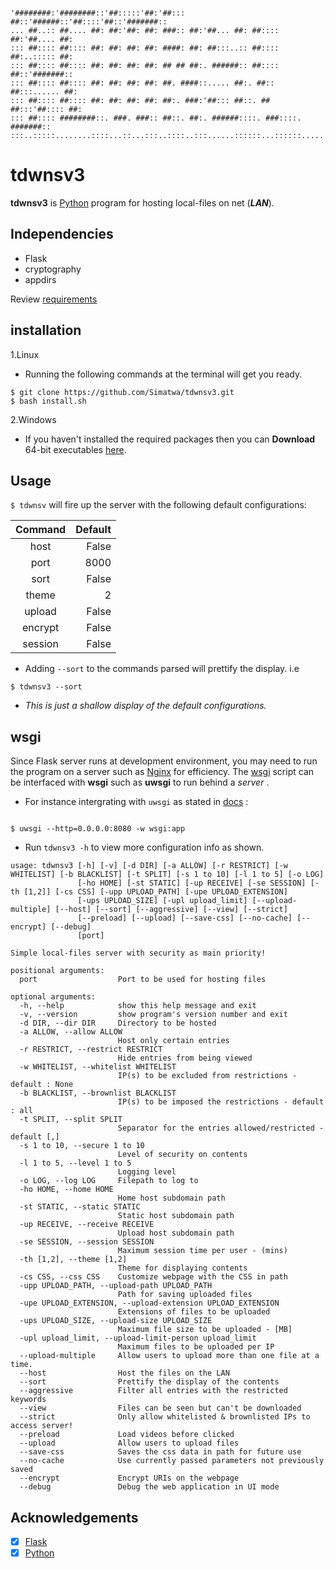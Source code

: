 ```

'########:'########::'##:::::'##:'##::: ##::'######::'##::::'##::'#######::
... ##..:: ##.... ##: ##:'##: ##: ###:: ##:'##... ##: ##:::: ##:'##.... ##:
::: ##:::: ##:::: ##: ##: ##: ##: ####: ##: ##:::..:: ##:::: ##:..::::: ##:
::: ##:::: ##:::: ##: ##: ##: ##: ## ## ##:. ######:: ##:::: ##::'#######::
::: ##:::: ##:::: ##: ##: ##: ##: ##. ####::..... ##:. ##:: ##:::...... ##:
::: ##:::: ##:::: ##: ##: ##: ##: ##:. ###:'##::: ##::. ## ##:::'##:::: ##:
::: ##:::: ########::. ###. ###:: ##::. ##:. ######::::. ###::::. #######::
:::..:::::........::::...::...:::..::::..:::......::::::...::::::.......:::

```
# tdwnsv3 #

**tdwnsv3** is [Python](https://python.org) program for hosting local-files on net (***LAN***).


## Independencies  ##

* Flask
* cryptography
* appdirs

Review [requirements](requirements.txt)

## installation ##
 
1.Linux 

- Running the following commands at the terminal will get you ready.

```
$ git clone https://github.com/Simatwa/tdwnsv3.git
$ bash install.sh

```

2.Windows
- If you haven't installed the required packages then you can 
**Download** 64-bit executables [here](#).


## Usage ##

`$ tdwnsv` will fire up the server with the following default configurations:

<table style='text-align:center;'>
<thead>
<tr><th>Command  </th><th style="text-align: right;">  Default</th></tr>
</thead>
<tbody>
<tr><td>host     </td><td style="text-align: right;">    False</td></tr>
<tr><td>port     </td><td style="text-align: right;">     8000</td></tr>
<tr><td>sort     </td><td style="text-align: right;">    False</td></tr>
<tr><td>theme    </td><td style="text-align: right;">        2</td></tr>
<tr><td>upload   </td><td style="text-align: right;">    False</td></tr>
<tr><td>encrypt  </td><td style="text-align: right;">    False</td></tr>
<tr><td>session  </td><td style="text-align: right;">    False</td></tr>
</tbody>
</table>

- Adding ```--sort``` to the commands parsed  will prettify the display. i.e
 
 ```
 $ tdwnsv3 --sort 

 ```

* *This is just a shallow display of the default configurations.*

## wsgi ##

Since Flask server runs at development environment, you may need to run the program on a server such as [Nginx](https://nginx.org) for efficiency.
The [wsgi](wsgi.py) script can be interfaced with **wsgi** such as **uwsgi** to run behind a *server* .
 * For  instance intergrating with `uwsgi` as stated in [docs](https://uwsgi-docs.readthedocs.io/en/latest/WSGIquickstart.html) :
 
 ```

$ uwsgi --http=0.0.0.0:8080 -w wsgi:app

```

- Run  ```tdwnsv3 -h``` to view more configuration info as shown.

```
usage: tdwnsv3 [-h] [-v] [-d DIR] [-a ALLOW] [-r RESTRICT] [-w WHITELIST] [-b BLACKLIST] [-t SPLIT] [-s 1 to 10] [-l 1 to 5] [-o LOG]
               [-ho HOME] [-st STATIC] [-up RECEIVE] [-se SESSION] [-th [1,2]] [-cs CSS] [-upp UPLOAD_PATH] [-upe UPLOAD_EXTENSION]
               [-ups UPLOAD_SIZE] [-upl upload_limit] [--upload-multiple] [--host] [--sort] [--aggressive] [--view] [--strict]
               [--preload] [--upload] [--save-css] [--no-cache] [--encrypt] [--debug]
               [port]

Simple local-files server with security as main priority!

positional arguments:
  port                  Port to be used for hosting files

optional arguments:
  -h, --help            show this help message and exit
  -v, --version         show program's version number and exit
  -d DIR, --dir DIR     Directory to be hosted
  -a ALLOW, --allow ALLOW
                        Host only certain entries
  -r RESTRICT, --restrict RESTRICT
                        Hide entries from being viewed
  -w WHITELIST, --whitelist WHITELIST
                        IP(s) to be excluded from restrictions - default : None
  -b BLACKLIST, --brownlist BLACKLIST
                        IP(s) to be imposed the restrictions - default : all
  -t SPLIT, --split SPLIT
                        Separator for the entries allowed/restricted - default [,]
  -s 1 to 10, --secure 1 to 10
                        Level of security on contents
  -l 1 to 5, --level 1 to 5
                        Logging level
  -o LOG, --log LOG     Filepath to log to
  -ho HOME, --home HOME
                        Home host subdomain path
  -st STATIC, --static STATIC
                        Static host subdomain path
  -up RECEIVE, --receive RECEIVE
                        Upload host subdomain path
  -se SESSION, --session SESSION
                        Maximum session time per user - (mins)
  -th [1,2], --theme [1,2]
                        Theme for displaying contents
  -cs CSS, --css CSS    Customize webpage with the CSS in path
  -upp UPLOAD_PATH, --upload-path UPLOAD_PATH
                        Path for saving uploaded files
  -upe UPLOAD_EXTENSION, --upload-extension UPLOAD_EXTENSION
                        Extensions of files to be uploaded
  -ups UPLOAD_SIZE, --upload-size UPLOAD_SIZE
                        Maximum file size to be uploaded - [MB]
  -upl upload_limit, --upload-limit-person upload_limit
                        Maximum files to be uploaded per IP
  --upload-multiple     Allow users to upload more than one file at a time.
  --host                Host the files on the LAN
  --sort                Prettify the display of the contents
  --aggressive          Filter all entries with the restricted keywords
  --view                Files can be seen but can't be downloaded
  --strict              Only allow whitelisted & brownlisted IPs to access server!
  --preload             Load videos before clicked
  --upload              Allow users to upload files
  --save-css            Saves the css data in path for future use
  --no-cache            Use currently passed parameters not previously saved
  --encrypt             Encrypt URIs on the webpage
  --debug               Debug the web application in UI mode
```


## Acknowledgements ##

* [x] [Flask](https://github.com/pallets/flask) 
* [x] [Python](https://python.org)
